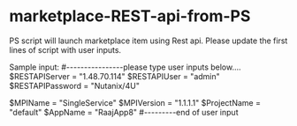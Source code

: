 # marketplace-REST-api-from-PS
PS script will launch marketplace item using Rest api. Please update the first lines of script with user inputs. 

Sample input:
#----------------please type user inputs below....
$RESTAPIServer = "1.48.70.114"
$RESTAPIUser = "admin"
$RESTAPIPassword = "Nutanix/4U"

$MPIName = "SingleService"
$MPIVersion = "1.1.1.1" 
$ProjectName = "default"
$AppName = "RaajApp8"
#---------end of user input
